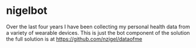 # nigelbot
Over the last four years I have been collecting my personal health data from a variety of wearable devices. This is just the bot component of the solution the full solution is at https://github.com/nzigel/dataofme 
